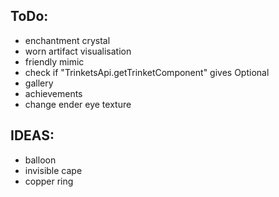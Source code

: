 ## ToDo:
* enchantment crystal
* worn artifact visualisation
* friendly mimic
* check if "TrinketsApi.getTrinketComponent" gives Optional
* gallery
* achievements
* change ender eye texture

## IDEAS:
* balloon
* invisible cape
* copper ring
